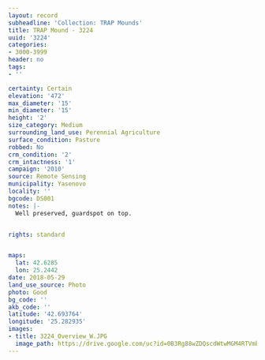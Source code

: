 ```yaml
---
layout: record
subheadline: 'Collection: TRAP Mounds'
title: TRAP Mound - 3224
uuid: '3224'
categories:
- 3000-3999
header: no
tags:
- ''

certainty: Certain
elevation: '472'
max_diameter: '15'
min_diameter: '15'
height: '2'
size_category: Medium
surrounding_land_use: Perennial Agriculture
surface_condition: Pasture
robbed: No
crm_condition: '2'
crm_intactness: '1'
campaign: '2010'
source: Remote Sensing
municipality: Yasenovo
locality: ''
bgcode: DS001
notes: |-
  Well preserved, guardspot on top.


rights: standard


maps:
  lat: 42.6285
  lon: 25.2442
date: 2018-05-29
land_use_source: Photo
photo: Good
bg_code: ''
akb_code: ''
latitude: '42.693764'
longitude: '25.282935'
images:
- title: 3224_Overview_W.JPG
  image_path: https://drive.google.com/uc?id=0B3Rg88wZDQscdWtwMGM4RTVmb1k
---
```

